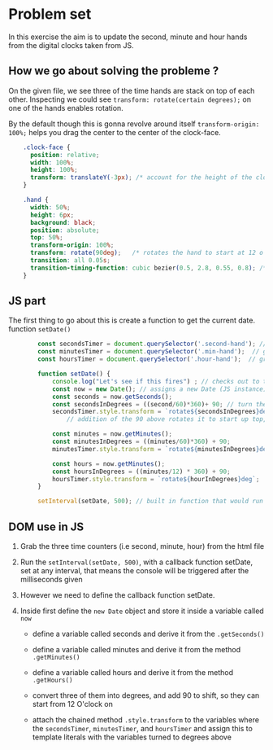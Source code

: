 # Problem set
In this exercise the aim is to update the second, minute and hour hands from the digital clocks taken from JS.


## How we go about solving the probleme ?
On the given file, we see three of the time hands are stack on top of each other. Inspecting we could see `transform: rotate(certain degrees);` on one of the hands enables rotation.

By the default though this is gonna revolve around itself `transform-origin: 100%;` helps you drag the center to the center of the clock-face.
```css
    .clock-face {
      position: relative;
      width: 100%;
      height: 100%;
      transform: translateY(-3px); /* account for the height of the clock hands */
    }

    .hand {
      width: 50%;
      height: 6px;
      background: black;
      position: absolute;
      top: 50%;
      transform-origin: 100%;
      transform: rotate(90deg);   /* rotates the hand to start at 12 o'clock */
      transition: all 0.05s;
      transition-timing-function: cubic bezier(0.5, 2.8, 0.55, 0.8); /* adds the snapping effect the second-hand timer is rotation for instatnce */
    }
```
## JS part
The first thing to go about this is create a function to get the current date. function `setDate()`

```javascript
        const secondsTimer = document.querySelector('.second-hand'); // grabs the second counter
        const minutesTimer = document.querySelector('.min-hand');  // grabs the minute counter
        const hoursTimer = document.querySelector('.hour-hand');  // grabs the hour counter

        function setDate() {
            console.log("Let's see if this fires") ; // checks out to test what the function is printing out
            const now = new Date(); // assigns a new Date (JS instance) object a number that represents milliseconds since 1 January 1970 UTC, and stores it in a variable called now
            const seconds = now.getSeconds();
            const secondsInDegrees = ((second/60)*360)+ 90; // turn the seconds we have in terms of degrees, as we have the rotation in degrees
            secondsTimer.style.transform = `rotate${secondsInDegrees}deg`; // the so called template literal, intruduced since ES6
                // addition of the 90 above rotates it to start up top, by default it lies horizontally, left to right.

            const minutes = now.getMinutes();
            const minutesInDegrees = ((minutes/60)*360) + 90;
            minutesTimer.style.transform = `rotate${minutesInDegrees}deg`;

            const hours = now.getMinutes();
            const hoursInDegrees = ((minutes/12) * 360) + 90;
            hoursTimer.style.transform = `rotate${hourInDegrees}deg`;        
        }

        setInterval(setDate, 500); // built in function that would run every half a second (the right most value is always given in milliseconds)
```
## DOM use in JS

1. Grab the three time counters (i.e second, minute, hour) from the html file

2. Run the `setInterval(setDate, 500)`, with a callback function setDate, set at any interval, that means the console will be triggered after the milliseconds given
3. However we need to define the callback function setDate.

4. Inside first define the `new Date` object and store it inside a variable called `now`
     - define a variable called seconds and derive it from the `.getSeconds()`
     - define a variable called minutes and derive it from the method `.getMinutes()`
     - define a variable called hours and derive it from the method `.getHours()`

     - convert three of them into degrees, and add 90 to shift, so they can start from 12 O'clock on

     - attach the chained method `.style.transform` to the variables where the `secondsTimer`, `minutesTimer`, and `hoursTimer` and assign this to template literals  with the variables turned to degrees above

     